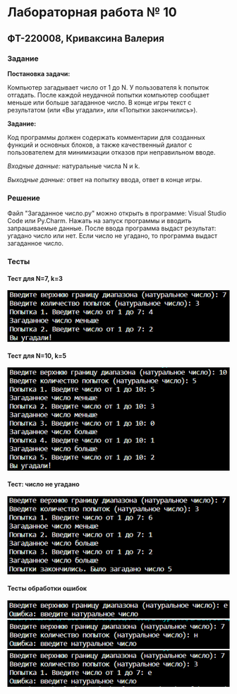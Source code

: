 #  Лабораторная работа № 10
## ФТ-220008, Криваксина Валерия 
### Задание
__Постановка задачи:__

Компьютер загадывает число от 1 до N. У пользователя k попыток отгадать. После каждой неудачной попытки компьютер сообщает меньше или больше загаданное число. В конце игры текст с результатом (или «Вы угадали», или «Попытки закончились»).


__Задание:__

Код программы должен содержать комментарии для созданных функций и основных блоков, а также качественный диалог с пользователем для минимизации отказов при неправильном вводе.

*Входные данные:* натуральные числа N и k.

*Выходные данные:* ответ на попытку ввода, ответ в конце игры.

### Решение 

Файл "Загаданное число.py" можно открыть в программе: Visual Studio Code или Py.Charm. Нажать на запуск программы и вводить запрашиваемые данные. После ввода программа выдаст результат: угадано число или нет. Если число не угадано, то программа выдаст загаданное число.

### Тесты 
#### Тест для N=7, k=3
![тест](https://github.com/Valeria2601/LAB10/blob/main/%D0%A2%D0%B5%D1%81%D1%82%201.png)
#### Тест для N=10, k=5
![тест](https://github.com/Valeria2601/LAB10/blob/main/%D0%A2%D0%B5%D1%81%D1%82%202.png)
#### Тест: число не угадано
![тест](https://github.com/Valeria2601/LAB10/blob/main/%D0%A2%D0%B5%D1%81%D1%82%206.png)
#### Тесты обработки ошибок
![тест](https://github.com/Valeria2601/LAB10/blob/main/%D0%A2%D0%B5%D1%81%D1%82%203.png)
![тест](https://github.com/Valeria2601/LAB10/blob/main/%D0%A2%D0%B5%D1%81%D1%82%204.png)
![тест](https://github.com/Valeria2601/LAB10/blob/main/%D0%A2%D0%B5%D1%81%D1%82%205.png)
